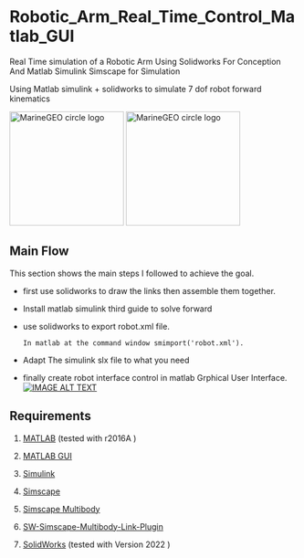 # Robotic_Arm_Real_Time_Control_Matlab_GUI
Real Time simulation of a Robotic Arm Using Solidworks For Conception And Matlab Simulink Simscape for Simulation

Using Matlab simulink + solidworks to simulate 7 dof robot forward kinematics
<p float="left">
<img src="https://github.com/ingeniously/Robotic_Arm_Real_Time_Control_Usin_Matlab_GUI/blob/main/Overview/SolidWorks-Logo.png?raw=true" alt="MarineGEO circle logo" style="height: 200px; width:200px;"/>
<img
src="https://github.com/ingeniously/Robotic_Arm_Real_Time_Control_Usin_Matlab_GUI/blob/main/Overview/LOGO-matlab.jpg?raw=true?raw=true?raw=true" alt="MarineGEO circle logo" style="height: 200px; width:200px;"/>		
</p>

## Main Flow


This section shows the main steps I followed to achieve the goal.

   - first use solidworks to draw the links then assemble them together.
   - Install matlab simulink third guide to solve forward 
   - use solidworks to export robot.xml file.
  
         In matlab at the command window smimport('robot.xml').
 

  - Adapt The simulink slx file to what you need
  - finally create  robot interface control in matlab Grphical User Interface.
[![IMAGE ALT TEXT](http://img.youtube.com/vi/tjFVCCsYsh4/0.jpg)](https://www.youtube.com/watch?v=tjFVCCsYsh4 "Matlab_Solid")

## Requirements
1. [MATLAB](https://mathworks.com/products/matlab.html) (tested with r2016A )
2. [MATLAB GUI](https://mathworks.com/products/matlab.html) 
3. [Simulink](https://mathworks.com/products/simulink.html)
4. [Simscape](https://mathworks.com/products/simscape.html) 
5. [Simscape Multibody](https://mathworks.com/products/simmechanics.html)

6. [SW-Simscape-Multibody-Link-Plugin](https://ch.mathworks.com/help/smlink/ug/installing-and-linking-simmechanics-link-software.html)

7. [SolidWorks](https://www.solidworks.com/fr/product/all-products) (tested with Version 2022 ) 




